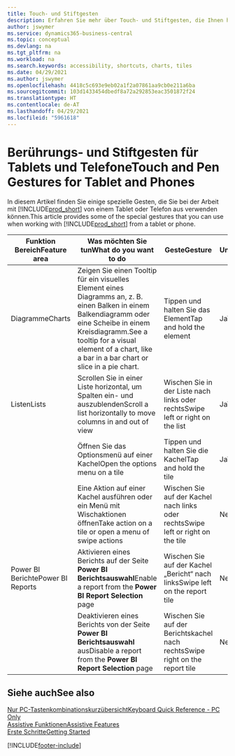 ```yaml
---
title: Touch- und Stiftgesten
description: Erfahren Sie mehr über Touch- und Stiftgesten, die Ihnen helfen, effizient mit Ihren Daten von Tablets und Telefonen zu arbeiten.
author: jswymer
ms.service: dynamics365-business-central
ms.topic: conceptual
ms.devlang: na
ms.tgt_pltfrm: na
ms.workload: na
ms.search.keywords: accessibility, shortcuts, charts, tiles
ms.date: 04/29/2021
ms.author: jswymer
ms.openlocfilehash: 4418c5c693e9eb02a1f2a07861aa9cb0e211a6ba
ms.sourcegitcommit: 103d1433454dbedf8a72a292853eac3501872f24
ms.translationtype: HT
ms.contentlocale: de-AT
ms.lasthandoff: 04/29/2021
ms.locfileid: "5961618"
---
```

# <a name="touch-and-pen-gestures-for-tablet-and-phones"></a><span data-ttu-id="fc48b-103">Berührungs- und Stiftgesten für Tablets und Telefone</span><span class="sxs-lookup"><span data-stu-id="fc48b-103">Touch and Pen Gestures for Tablet and Phones</span></span> 

<span data-ttu-id="fc48b-104">In diesem Artikel finden Sie einige spezielle Gesten, die Sie bei der Arbeit mit [!INCLUDE[prod_short](includes/prod_short.md)] von einem Tablet oder Telefon aus verwenden können.</span><span class="sxs-lookup"><span data-stu-id="fc48b-104">This article provides some of the special gestures that you can use when working with [!INCLUDE[prod_short](includes/prod_short.md)] from a tablet or phone.</span></span>

|<span data-ttu-id="fc48b-105">Funktion Bereich</span><span class="sxs-lookup"><span data-stu-id="fc48b-105">Feature area</span></span>|<span data-ttu-id="fc48b-106">Was möchten Sie tun</span><span class="sxs-lookup"><span data-stu-id="fc48b-106">What do you want to do</span></span>|<span data-ttu-id="fc48b-107">Geste</span><span class="sxs-lookup"><span data-stu-id="fc48b-107">Gesture</span></span>|<span data-ttu-id="fc48b-108">Tablet-Unterstützung</span><span class="sxs-lookup"><span data-stu-id="fc48b-108">Tablet support</span></span>|<span data-ttu-id="fc48b-109">Telefon-Unterstützung</span><span class="sxs-lookup"><span data-stu-id="fc48b-109">Phone support</span></span>|
|------------|----------------------|-------|--------------|-------------|
|<span data-ttu-id="fc48b-110">Diagramme</span><span class="sxs-lookup"><span data-stu-id="fc48b-110">Charts</span></span>|<span data-ttu-id="fc48b-111">Zeigen Sie einen Tooltip für ein visuelles Element eines Diagramms an, z. B. einen Balken in einem Balkendiagramm oder eine Scheibe in einem Kreisdiagramm.</span><span class="sxs-lookup"><span data-stu-id="fc48b-111">See a tooltip for a visual element of a chart, like a bar in a bar chart or slice in a pie chart.</span></span>|<span data-ttu-id="fc48b-112">Tippen und halten Sie das Element</span><span class="sxs-lookup"><span data-stu-id="fc48b-112">Tap and hold the element</span></span>|<span data-ttu-id="fc48b-113">Ja</span><span class="sxs-lookup"><span data-stu-id="fc48b-113">Yes</span></span>|<span data-ttu-id="fc48b-114">Ja</span><span class="sxs-lookup"><span data-stu-id="fc48b-114">Yes</span></span>|
|<span data-ttu-id="fc48b-115">Listen</span><span class="sxs-lookup"><span data-stu-id="fc48b-115">Lists</span></span>|<span data-ttu-id="fc48b-116">Scrollen Sie in einer Liste horizontal, um Spalten ein- und auszublenden</span><span class="sxs-lookup"><span data-stu-id="fc48b-116">Scroll a list horizontally to move columns in and out of view</span></span>|<span data-ttu-id="fc48b-117">Wischen Sie in der Liste nach links oder rechts</span><span class="sxs-lookup"><span data-stu-id="fc48b-117">Swipe left or right on the list</span></span>|<span data-ttu-id="fc48b-118">Ja</span><span class="sxs-lookup"><span data-stu-id="fc48b-118">Yes</span></span>|<span data-ttu-id="fc48b-119">Nein</span><span class="sxs-lookup"><span data-stu-id="fc48b-119">No</span></span>|
||<span data-ttu-id="fc48b-120">Öffnen Sie das Optionsmenü auf einer Kachel</span><span class="sxs-lookup"><span data-stu-id="fc48b-120">Open the options menu on a tile</span></span>|<span data-ttu-id="fc48b-121">Tippen und halten Sie die Kachel</span><span class="sxs-lookup"><span data-stu-id="fc48b-121">Tap and hold the tile</span></span>|<span data-ttu-id="fc48b-122">Ja</span><span class="sxs-lookup"><span data-stu-id="fc48b-122">Yes</span></span>|<span data-ttu-id="fc48b-123">Ja</span><span class="sxs-lookup"><span data-stu-id="fc48b-123">Yes</span></span>|
||<span data-ttu-id="fc48b-124">Eine Aktion auf einer Kachel ausführen oder ein Menü mit Wischaktionen öffnen</span><span class="sxs-lookup"><span data-stu-id="fc48b-124">Take action on a tile or open a menu of swipe actions</span></span> |<span data-ttu-id="fc48b-125">Wischen Sie auf der Kachel nach links oder rechts</span><span class="sxs-lookup"><span data-stu-id="fc48b-125">Swipe left or right on the tile</span></span>|<span data-ttu-id="fc48b-126">Nein</span><span class="sxs-lookup"><span data-stu-id="fc48b-126">No</span></span>|<span data-ttu-id="fc48b-127">Ja</span><span class="sxs-lookup"><span data-stu-id="fc48b-127">Yes</span></span>|
|<span data-ttu-id="fc48b-128">Power BI Berichte</span><span class="sxs-lookup"><span data-stu-id="fc48b-128">Power BI Reports</span></span>|<span data-ttu-id="fc48b-129">Aktivieren eines Berichts auf der Seite **Power BI Berichtsauswahl**</span><span class="sxs-lookup"><span data-stu-id="fc48b-129">Enable a report from the **Power BI Report Selection** page</span></span> |<span data-ttu-id="fc48b-130">Wischen Sie auf der Kachel „Bericht“ nach links</span><span class="sxs-lookup"><span data-stu-id="fc48b-130">Swipe left on the report tile</span></span>|<span data-ttu-id="fc48b-131">Nein</span><span class="sxs-lookup"><span data-stu-id="fc48b-131">No</span></span>|<span data-ttu-id="fc48b-132">Ja</span><span class="sxs-lookup"><span data-stu-id="fc48b-132">Yes</span></span>|
||<span data-ttu-id="fc48b-133">Deaktivieren eines Berichts von der Seite **Power BI Berichtsauswahl** aus</span><span class="sxs-lookup"><span data-stu-id="fc48b-133">Disable a report from the **Power BI Report Selection** page</span></span> |<span data-ttu-id="fc48b-134">Wischen Sie auf der Berichtskachel nach rechts</span><span class="sxs-lookup"><span data-stu-id="fc48b-134">Swipe right on the report tile</span></span>|<span data-ttu-id="fc48b-135">Nein</span><span class="sxs-lookup"><span data-stu-id="fc48b-135">No</span></span>|<span data-ttu-id="fc48b-136">Ja</span><span class="sxs-lookup"><span data-stu-id="fc48b-136">Yes</span></span>|

<!-- ## Charts

Business Central built-in charts display useful information about business data and KPIs. You can get additional information about the data by using the tooltips that are available on top of the data. To access a tooltip, tap and hold or hover over the data.

-->

## <a name="see-also"></a><span data-ttu-id="fc48b-137">Siehe auch</span><span class="sxs-lookup"><span data-stu-id="fc48b-137">See also</span></span>

[<span data-ttu-id="fc48b-138">Nur PC-Tastenkombinationskurzübersicht</span><span class="sxs-lookup"><span data-stu-id="fc48b-138">Keyboard Quick Reference - PC Only</span></span>](keyboard-shortcuts-cheatsheet.md)  
[<span data-ttu-id="fc48b-139">Assistive Funktionen</span><span class="sxs-lookup"><span data-stu-id="fc48b-139">Assistive Features</span></span>](ui-accessibility.md)  
[<span data-ttu-id="fc48b-140">Erste Schritte</span><span class="sxs-lookup"><span data-stu-id="fc48b-140">Getting Started</span></span>](product-get-started.md)  

[!INCLUDE[footer-include](includes/footer-banner.md)]